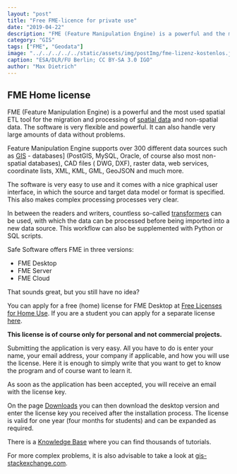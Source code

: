 ```yaml
---
layout: "post"
title: "Free FME-licence for private use"
date: "2019-04-22"
description: "FME (Feature Manipulation Engine) is a powerful and the most used spatial ETL tool for the migration and processing of spatial data and non-spatial data"
category: "GIS"
tags: ["FME", "Geodata"]
image: "../../../../../static/assets/img/postImg/fme-lizenz-kostenlos.jpg"
caption: "ESA/DLR/FU Berlin; CC BY-SA 3.0 IGO"
author: "Max Dietrich"
---
```


## FME Home license

FME (Feature Manipulation Engine) is a powerful and the most used spatial ETL tool for the migration and processing of [spatial data](/en/gis/geodata-what-are-geodata "What is geodata?") and non-spatial data. The software is very flexible and powerful. It can also handle very large amounts of data without problems.

Feature Manipulation Engine supports over 300 different data sources such as [GIS](/en/gis/geographic-information-system-what-is-gis "What is GIS?") - databases] (PostGIS, MySQL, Oracle, of course also most non-spatial databases), CAD files ( DWG, DXF), raster data, web services, coordinate lists, XML, KML, GML, GeoJSON and much more.

The software is very easy to use and it comes with a nice graphical user interface, in which the source and target data model or format is specified. This also makes complex processing processes very clear.

In between the readers and writers, countless so-called [transformers](https://cdn.safe.com/resources/fme/FME-Transformer-Reference-Guide.pdf "FME Transformers") can be used, with which the data can be processed before being imported into a new data source. This workflow can also be supplemented with Python or SQL scripts.

Safe Software offers FME in three versions:

*   FME Desktop
*   FME Server
*   FME Cloud

That sounds great, but you still have no idea?

You can apply for a free (home) license for FME Desktop at [Free Licenses for Home Use](https://www.safe.com/free-fme-licenses/home-use/ "Free Licenses for Home Use"). If you are a student you can apply for a separate license [here](https://www.safe.com/free-fme-licenses/students/).

**This license is of course only for personal and not commercial projects.**

Submitting the application is very easy. All you have to do is enter your name, your email address, your company if applicable, and how you will use the license. Here it is enough to simply write that you want to get to know the program and of course want to learn it.

As soon as the application has been accepted, you will receive an email with the license key.

On the page [Downloads](https://www.safe.com/support/support-resources/fme-downloads/ "Downloads") you can then download the desktop version and enter the license key you received after the installation process. The license is valid for one year (four months for students) and can be expanded as required.

There is a [Knowledge Base](https://knowledge.safe.com/page/knowledge-base) where you can find thousands of tutorials.

For more complex problems, it is also advisable to take a look at [gis-stackexchange.com](https://knowledge.safe.com/page/knowledge-base).
